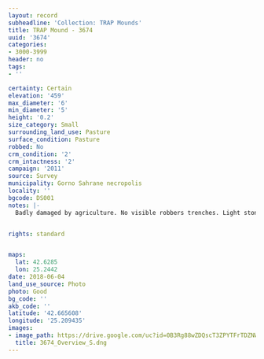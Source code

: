 ```yaml
---
layout: record
subheadline: 'Collection: TRAP Mounds'
title: TRAP Mound - 3674
uuid: '3674'
categories:
- 3000-3999
header: no
tags:
- ''

certainty: Certain
elevation: '459'
max_diameter: '6'
min_diameter: '5'
height: '0.2'
size_category: Small
surrounding_land_use: Pasture
surface_condition: Pasture
robbed: No
crm_condition: '2'
crm_intactness: '2'
campaign: '2011'
source: Survey
municipality: Gorno Sahrane necropolis
locality: ''
bgcode: DS001
notes: |-
  Badly damaged by agriculture. No visible robbers trenches. Light stone scatter.


rights: standard


maps:
  lat: 42.6285
  lon: 25.2442
date: 2018-06-04
land_use_source: Photo
photo: Good
bg_code: ''
akb_code: ''
latitude: '42.665608'
longitude: '25.209435'
images:
- image_path: https://drive.google.com/uc?id=0B3Rg88wZDQscT3ZPYTFrTDZNWUk
  title: 3674_Overview_S.dng
---
```

